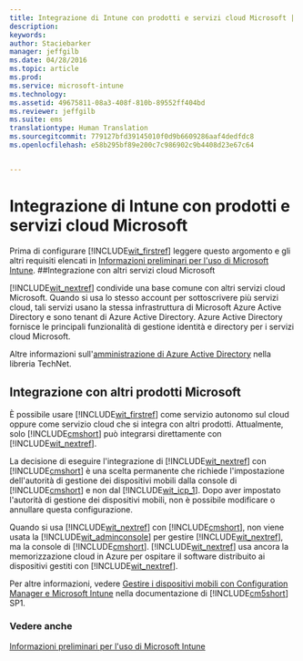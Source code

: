 ```yaml
---
title: Integrazione di Intune con prodotti e servizi cloud Microsoft | Microsoft Intune
description: 
keywords: 
author: Staciebarker
manager: jeffgilb
ms.date: 04/28/2016
ms.topic: article
ms.prod: 
ms.service: microsoft-intune
ms.technology: 
ms.assetid: 49675811-08a3-408f-810b-89552ff404bd
ms.reviewer: jeffgilb
ms.suite: ems
translationtype: Human Translation
ms.sourcegitcommit: 779127bfd39145010f0d9b6609286aaf4dedfdc8
ms.openlocfilehash: e58b295bf89e200c7c986902c9b4408d23e67c64


---
```


# Integrazione di Intune con prodotti e servizi cloud Microsoft

Prima di configurare [!INCLUDE[wit_firstref](../includes/wit_firstref_md.md)] leggere questo argomento e gli altri requisiti elencati in [Informazioni preliminari per l'uso di Microsoft Intune](what-to-know-before-you-start-microsoft-intune.md).
##Integrazione con altri servizi cloud Microsoft


[!INCLUDE[wit_nextref](../includes/wit_nextref_md.md)] condivide una base comune con altri servizi cloud Microsoft. Quando si usa lo stesso account per sottoscrivere più servizi cloud, tali servizi usano la stessa infrastruttura di Microsoft Azure Active Directory e sono tenant di Azure Active Directory. Azure Active Directory fornisce le principali funzionalità di gestione identità e directory per i servizi cloud Microsoft.

Altre informazioni sull'[amministrazione di Azure Active Directory](http://technet.microsoft.com/library/hh967611.aspx) nella libreria TechNet.

## Integrazione con altri prodotti Microsoft
È possibile usare [!INCLUDE[wit_firstref](../includes/wit_firstref_md.md)] come servizio autonomo sul cloud oppure come servizio cloud che si integra con altri prodotti. Attualmente, solo [!INCLUDE[cmshort](../includes/cmshort_md.md)] può integrarsi direttamente con [!INCLUDE[wit_nextref](../includes/wit_nextref_md.md)].

La decisione di eseguire l'integrazione di [!INCLUDE[wit_nextref](../includes/wit_nextref_md.md)] con [!INCLUDE[cmshort](../includes/cmshort_md.md)] è una scelta permanente che richiede l'impostazione dell'autorità di gestione dei dispositivi mobili dalla console di [!INCLUDE[cmshort](../includes/cmshort_md.md)] e non dal [!INCLUDE[wit_icp_1](../includes/wit_icp_1_md.md)]. Dopo aver impostato l'autorità di gestione dei dispositivi mobili, non è possibile modificare o annullare questa configurazione.

Quando si usa [!INCLUDE[wit_nextref](../includes/wit_nextref_md.md)] con [!INCLUDE[cmshort](../includes/cmshort_md.md)], non viene usata la [!INCLUDE[wit_adminconsole](../includes/wit_adminconsole_md.md)] per gestire [!INCLUDE[wit_nextref](../includes/wit_nextref_md.md)], ma la console di [!INCLUDE[cmshort](../includes/cmshort_md.md)]. [!INCLUDE[wit_nextref](../includes/wit_nextref_md.md)] usa ancora la memorizzazione cloud in Azure per ospitare il software distribuito ai dispositivi gestiti con [!INCLUDE[wit_nextref](../includes/wit_nextref_md.md)].

Per altre informazioni, vedere [Gestire i dispositivi mobili con Configuration Manager e Microsoft Intune](http://msdn.microsoft.com/library/2c6bd0e5-d436-41c8-bf38-30152d76be10) nella documentazione di [!INCLUDE[cm5short](../includes/cm5short_md.md)] SP1.

### Vedere anche
[Informazioni preliminari per l'uso di Microsoft Intune](what-to-know-before-you-start-microsoft-intune.md)


<!--HONumber=Jun16_HO4-->


